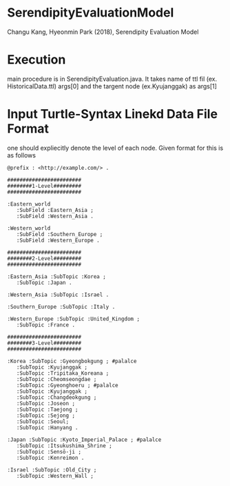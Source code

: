 # SerendipityEvaluationModel
Changu Kang, Hyeonmin Park (2018), Serendipity Evaluation Model

# Execution

main procedure is in SerendipityEvaluation.java.
It takes name of ttl fil (ex. HistoricalData.ttl) args[0] and the targent node (ex.Kyujanggak) as args[1]

# Input Turtle-Syntax Linekd Data File Format

one should expliecitly denote the level of each node.
Given format for this is as follows

```
@prefix : <http://example.com/> .

########################
########1-Level#########
########################

:Eastern_world
   :SubField :Eastern_Asia ;
   :SubField :Western_Asia .

:Western_world
   :SubField :Southern_Europe ;
   :SubField :Western_Europe .

########################
########2-Level#########
########################

:Eastern_Asia :SubTopic :Korea ;
   :SubTopic :Japan .

:Western_Asia :SubTopic :Israel .

:Southern_Europe :SubTopic :Italy .

:Western_Europe :SubTopic :United_Kingdom ;
   :SubTopic :France .

########################
########3-Level#########
########################

:Korea :SubTopic :Gyeongbokgung ; #palalce
   :SubTopic :Kyujanggak ;
   :SubTopic :Tripitaka_Koreana ;
   :SubTopic :Cheomseongdae ;
   :SubTopic :Gyeonghoeru ; #palalce
   :SubTopic :Kyujanggak ;
   :SubTopic :Changdeokgung ;
   :SubTopic :Joseon ;
   :SubTopic :Taejong ;
   :SubTopic :Sejong ;
   :SubTopic :Seoul;
   :SubTopic :Hanyang .

:Japan :SubTopic :Kyoto_Imperial_Palace ; #palalce
   :SubTopic :Itsukushima_Shrine ;
   :SubTopic :Sensō-ji ;
   :SubTopic :Kenreimon .

:Israel :SubTopic :Old_City ;
   :SubTopic :Western_Wall ;
   
```
